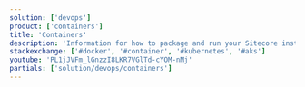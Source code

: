 ```yaml
---
solution: ['devops']
product: ['containers']
title: 'Containers'
description: 'Information for how to package and run your Sitecore instance in container-based environments.'
stackexchange: ['#docker', '#container', '#kubernetes', '#aks']
youtube: 'PL1jJVFm_lGnzzI8LKR7VGlTd-cYOM-nMj'
partials: ['solution/devops/containers']
---
```

